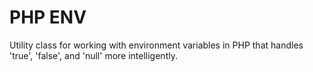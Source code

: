 # PHP ENV

Utility class for working with environment variables in PHP that handles 
'true', 'false', and 'null' more intelligently.
